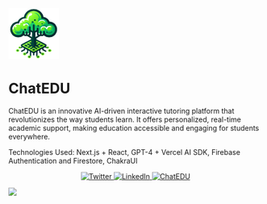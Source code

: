 <img src="https://github.com/chat-edu/chat-edu/blob/main/public/logo.png" alt="ChatEDU Main Page" width="100" />

# ChatEDU
ChatEDU is an innovative AI-driven interactive tutoring platform that revolutionizes the way students learn. It offers personalized, real-time academic support, making education accessible and engaging for students everywhere.

Technologies Used: Next.js + React, GPT-4 + Vercel AI SDK, Firebase Authentication and Firestore, ChakraUI

<p align="center">
  <a href="https://x.com/jpeg_higgins" target="_blank">
    <img alt="Twitter" src="https://img.shields.io/badge/Twitter-1DA1F2?style=for-the-badge&logo=twitter&logoColor=white"/>
  </a>
  <a href="https://www.linkedin.com/in/jp-higgins/" target="_blank">
    <img alt="LinkedIn" src="https://img.shields.io/badge/LinkedIn-0A66C2?style=for-the-badge&logo=linkedin&logoColor=white"/>
  </a>
  <a href="https://chatedu.io" target="_blank">
    <img alt="ChatEDU" src="https://raw.githubusercontent.com/your-org/your-repo/main/public/chatedu-logo.png" height="28" />
  </a>
</p>

![](https://komarev.com/ghpvc/?username=jphiggzz&color=4caf50&style=for-the-badge)
